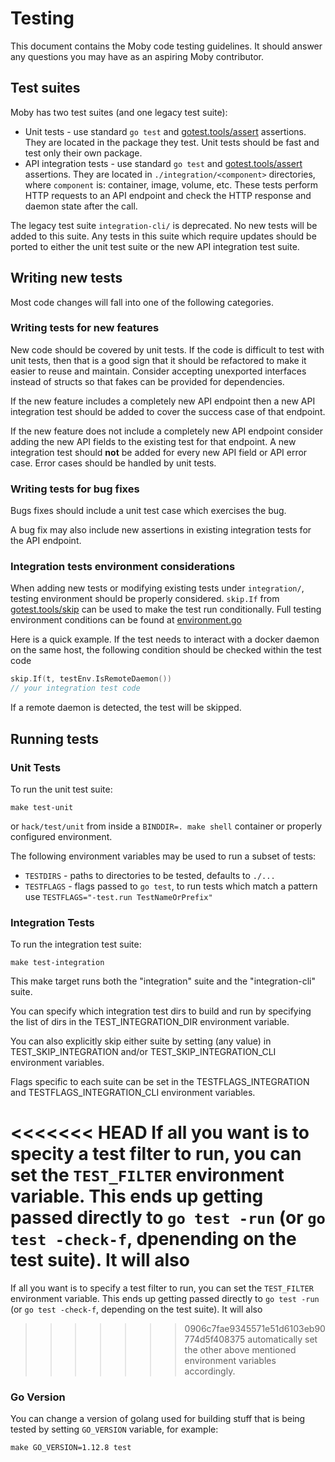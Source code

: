 # Testing

This document contains the Moby code testing guidelines. It should answer any 
questions you may have as an aspiring Moby contributor.

## Test suites

Moby has two test suites (and one legacy test suite):

* Unit tests - use standard `go test` and
  [gotest.tools/assert](https://godoc.org/gotest.tools/assert) assertions. They are located in
  the package they test. Unit tests should be fast and test only their own 
  package.
* API integration tests - use standard `go test` and
  [gotest.tools/assert](https://godoc.org/gotest.tools/assert) assertions. They are located in
  `./integration/<component>` directories, where `component` is: container,
  image, volume, etc. These tests perform HTTP requests to an API endpoint and
  check the HTTP response and daemon state after the call.

The legacy test suite `integration-cli/` is deprecated. No new tests will be 
added to this suite. Any tests in this suite which require updates should be 
ported to either the unit test suite or the new API integration test suite.

## Writing new tests

Most code changes will fall into one of the following categories.

### Writing tests for new features

New code should be covered by unit tests. If the code is difficult to test with
unit tests, then that is a good sign that it should be refactored to make it
easier to reuse and maintain. Consider accepting unexported interfaces instead
of structs so that fakes can be provided for dependencies.

If the new feature includes a completely new API endpoint then a new API 
integration test should be added to cover the success case of that endpoint.

If the new feature does not include a completely new API endpoint consider 
adding the new API fields to the existing test for that endpoint. A new 
integration test should **not** be added for every new API field or API error 
case. Error cases should be handled by unit tests.

### Writing tests for bug fixes

Bugs fixes should include a unit test case which exercises the bug.

A bug fix may also include new assertions in existing integration tests for the
API endpoint.

### Integration tests environment considerations

When adding new tests or modifying existing tests under `integration/`, testing
environment should be properly considered. `skip.If` from 
[gotest.tools/skip](https://godoc.org/gotest.tools/skip) can be used to make the 
test run conditionally. Full testing environment conditions can be found at 
[environment.go](https://github.com/moby/moby/blob/cb37987ee11655ed6bbef663d245e55922354c68/internal/test/environment/environment.go)

Here is a quick example. If the test needs to interact with a docker daemon on 
the same host, the following condition should be checked within the test code

```go
skip.If(t, testEnv.IsRemoteDaemon())
// your integration test code
```

If a remote daemon is detected, the test will be skipped.

## Running tests

### Unit Tests

To run the unit test suite:

```
make test-unit
```

or `hack/test/unit` from inside a `BINDDIR=. make shell` container or properly
configured environment.

The following environment variables may be used to run a subset of tests:

* `TESTDIRS` - paths to directories to be tested, defaults to `./...`
* `TESTFLAGS` - flags passed to `go test`, to run tests which match a pattern
  use `TESTFLAGS="-test.run TestNameOrPrefix"`

### Integration Tests

To run the integration test suite:

```
make test-integration
```

This make target runs both the "integration" suite and the "integration-cli"
suite.

You can specify which integration test dirs to build and run by specifying
the list of dirs in the TEST_INTEGRATION_DIR environment variable.

You can also explicitly skip either suite by setting (any value) in
TEST_SKIP_INTEGRATION and/or TEST_SKIP_INTEGRATION_CLI environment variables.

Flags specific to each suite can be set in the TESTFLAGS_INTEGRATION and
TESTFLAGS_INTEGRATION_CLI environment variables.

<<<<<<< HEAD
If all you want is to specity a test filter to run, you can set the
`TEST_FILTER` environment variable. This ends up getting passed directly to `go
test -run` (or `go test -check-f`, dpenending on the test suite). It will also
=======
If all you want is to specify a test filter to run, you can set the
`TEST_FILTER` environment variable. This ends up getting passed directly to `go
test -run` (or `go test -check-f`, depending on the test suite). It will also
>>>>>>> 0906c7fae9345571e51d6103eb90774d5f408375
automatically set the other above mentioned environment variables accordingly.

### Go Version

You can change a version of golang used for building stuff that is being tested
by setting `GO_VERSION` variable, for example:

```
make GO_VERSION=1.12.8 test
```
